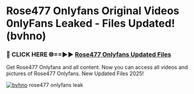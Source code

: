 # Rose477 Onlyfans Original Videos 0nlyFans Leaked - Files Updated! (bvhno)

<h3>🔴 CLICK HERE 🌐==►► <a href="https://best4dudes.click/HH4t6V" rel="nofollow">Rose477 Onlyfans Updated Files</a></h3>

Get Rose477 Onlyfans and all content. Now you can access all videos and pictures of Rose477 Onlyfans. New Updated Files 2025!

[![bvhno](https://github.com/user-attachments/assets/8c521d6e-e6e3-4a75-9320-d58ab9d79d5b)](https://best4dudes.click/HH4t6V)
rose477 onlyfans leak